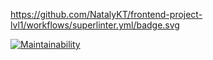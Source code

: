 https://github.com/NatalyKT/frontend-project-lvl1/workflows/superlinter.yml/badge.svg

[![Maintainability](https://api.codeclimate.com/v1/badges/a99a88d28ad37a79dbf6/maintainability)](https://codeclimate.com/github/codeclimate/codeclimate/maintainability)
